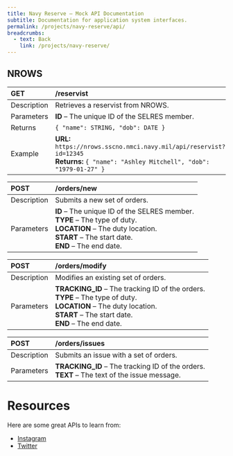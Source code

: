 ```yaml
---
title: Navy Reserve – Mock API Documentation
subtitle: Documentation for application system interfaces.
permalink: /projects/navy-reserve/api/
breadcrumbs:
  - text: Back
    link: /projects/navy-reserve/
---
```


## NROWS

GET         | /reservist
:---------- | :--------------
Description | Retrieves a reservist from NROWS.
Parameters  | **ID** – The unique ID of the SELRES member.
Returns     | ```{ "name": STRING, "dob": DATE }```
Example     | **URL:** `https://nrows.sscno.nmci.navy.mil/api/reservist?id=12345`<br>**Returns:** `{ "name": "Ashley Mitchell", "dob": "1979-01-27" }`

POST        | /orders/new
:---------- | :--------------
Description | Submits a new set of orders.
Parameters  | **ID** – The unique ID of the SELRES member.<br>**TYPE** – The type of duty.<br>**LOCATION** – The duty location.<br>**START** – The start date.<br>**END** – The end date.

POST        | /orders/modify
:---------- | :--------------
Description | Modifies an existing set of orders.
Parameters  | **TRACKING_ID** – The tracking ID of the orders.<br>**TYPE** – The type of duty.<br>**LOCATION** – The duty location.<br>**START** – The start date.<br>**END** – The end date.

POST        | /orders/issues
:---------- | :--------------
Description | Submits an issue with a set of orders.
Parameters  | **TRACKING_ID** – The tracking ID of the orders.<br>**TEXT** – The text of the issue message.

# Resources

Here are some great APIs to learn from:

- [Instagram](http://instagram.com/developer/endpoints/users/)
- [Twitter](https://dev.twitter.com/rest/reference/get/statuses/user_timeline)
